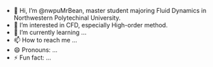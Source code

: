 - 👋 Hi, I’m @nwpuMrBean, master student majoring Fluid Dynamics in Northwestern Polytechinal University.
- 👀 I’m interested in CFD, especially High-order method.
- 🌱 I’m currently learning ...
- 📫 How to reach me ...
- 😄 Pronouns: ...
- ⚡ Fun fact: ...

<!---
nwpuMrBean/nwpuMrBean is a ✨ special ✨ repository because its `README.md` (this file) appears on your GitHub profile.
You can click the Preview link to take a look at your changes.
--->
